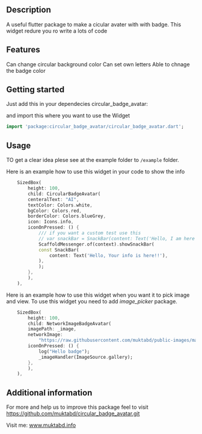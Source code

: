## Description
A useful flutter package to make a cicular avater with with badge. This widget redure you ro write a lots of code

## Features
Can change circular background color
Can set own letters
Able to chnage the badge color

## Getting started
Just add this in your dependecies 
circular_badge_avatar:
 
and import this where you want to use the Widget
```dart
import 'package:circular_badge_avatar/circular_badge_avatar.dart';
```

## Usage
TO get a clear idea plese see at the example folder
to `/example` folder.



Here is an example how to use this widget in your code to show the info
```dart
    SizedBox(
        height: 100,
        child: CircularBadgeAvatar(
        centeralText: "AI",
        textColor: Colors.white,
        bgColor: Colors.red,
        borderColor: Colors.blueGrey,
        icon: Icons.info,
        iconOnPressed: () {
            /// if you want a custom test use this
            // var snackBar = SnackBar(content: Text('Hello, I am here'));
            ScaffoldMessenger.of(context).showSnackBar(
            const SnackBar(
                content: Text('Hello, Your info is here!!'),
            ),
            );
        },
        ),
    ),
```

Here is an example how to use this widget when you want it to pick image and view. To use this widget you need to add *image_picker* package.
```dart
    SizedBox(
        height: 100,
        child: NetworkImageBadgeAvatar(
        imagePath: _image,
        networkImage:
            "https://raw.githubusercontent.com/muktabd/public-images/main/user_placeholder.png",
        iconOnPressed: () {
            log("Hello badge");
            _imageHandler(ImageSource.gallery);
        },
        ),
    ),
```

## Additional information
For more and help us to improve this package feel to visit 
https://github.com/muktabd/circular_badge_avatar.git

Visit me: www.muktabd.info